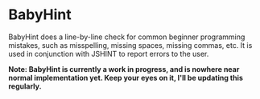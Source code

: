 # BabyHint
BabyHint does a line-by-line check for common beginner programming mistakes, such as misspelling, missing spaces, missing commas, etc. It is used in conjunction with JSHINT to report errors to the user.

**Note: BabyHint is currently a work in progress, and is nowhere near normal implementation yet. Keep your eyes on it, I'll be updating this regularly.**
